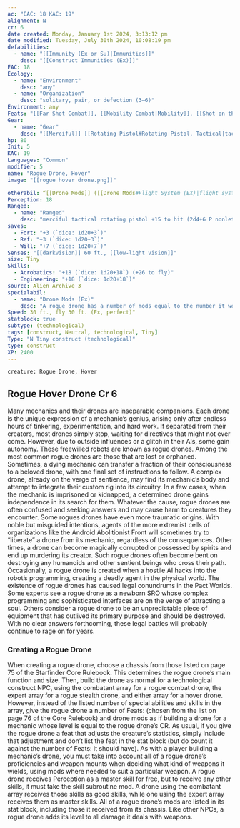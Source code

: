 ```yaml
---
ac: "EAC: 18 KAC: 19" 
alignment: N
cr: 6
date created: Monday, January 1st 2024, 3:13:12 pm
date modified: Tuesday, July 30th 2024, 10:08:19 pm
defabilities:
  - name: "[[Immunity (Ex or Su)|Immunities]]"
    desc: "[[Construct Immunities (Ex)]]"
EAC: 18
Ecology:
  - name: "Environment"
    desc: "any"
  - name: "Organization"
    desc: "solitary, pair, or defection (3–6)"
Environment: any
Feats: "[[Far Shot Combat]], [[Mobility Combat|Mobility]], [[Shot on the Run Combat]]"
Gear:
  - name: "Gear"
    desc: "[[Merciful]] [[Rotating Pistol#Rotating Pistol, Tactical|tactical rotating pistol]] with 20 [[Rounds#Rounds, Small Arm|small arm rounds]], [[Nanite Patch#Nanite Patch, Mk 2|mk 2 nanite patch]]"
hp: 80
Init: 5
KAC: 19
Languages: "Common"
modifier: 5
name: "Rogue Drone, Hover"
image: "[[rogue hover drone.png]]"

otherabil: “[[Drone Mods]] ([[Drone Mods#Flight System (EX)|flight systems]] [2], [[Drone Mods#Manipulator Arms (EX)|manipulator arms]], [[Drone Mods#Skill Subroutines (EX)|skill subroutines]] [2] (Acrobatics, Engineering), weapon mount, weapon proficiency), [[Unliving Ex|unliving]]”
Perception: 18
Ranged:
  - name: "Ranged"
    desc: "merciful tactical rotating pistol +15 to hit (2d4+6 P nonlethal)"
saves:
  - Fort: "+3 (`dice: 1d20+3`)"
  - Ref: "+3 (`dice: 1d20+3`)"
  - Will: "+7 (`dice: 1d20+7`)" 
Senses: "[[darkvision]] 60 ft., [[low-light vision]]"
size: Tiny
Skills:
  - Acrobatics: "+18 (`dice: 1d20+18`) (+26 to fly)"
  - Engineering: "+18 (`dice: 1d20+18`)" 
source: Alien Archive 3 
specialabil:
  - name: "Drone Mods (Ex)"
    desc: "A rogue drone has a number of mods equal to the number it would have as a drone built by a mechanic of a level equal to the rogue drone’s CR."
Speed: 30 ft., fly 30 ft. (Ex, perfect)"
statblock: true
subtype: (technological)
tags: [construct, Neutral, technological, Tiny]
Type: "N Tiny construct (technological)"
type: construct
XP: 2400 
---
```


```statblock
creature: Rogue Drone, Hover
```

## Rogue Hover Drone Cr 6

Many mechanics and their drones are inseparable companions. Each drone is the unique expression of a mechanic’s genius, arising only after endless hours of tinkering, experimentation, and hard work. If separated from their creators, most drones simply stop, waiting for directives that might not ever come. However, due to outside influences or a glitch in their AIs, some gain autonomy. These freewilled robots are known as rogue drones.
Among the most common rogue drones are those that are lost or orphaned. Sometimes, a dying mechanic can transfer a fraction of their consciousness to a beloved drone, with one final set of instructions to follow. A complex drone, already on the verge of sentience, may find its mechanic’s body and attempt to integrate their custom rig into its circuitry. In a few cases, when the mechanic is imprisoned or kidnapped, a determined drone gains independence in its search for them. Whatever the cause, rogue drones are often confused and seeking answers and may cause harm to creatures they encounter.
Some rogues drones have even more traumatic origins. With noble but misguided intentions, agents of the more extremist cells of organizations like the Android Abolitionist Front will sometimes try to “liberate” a drone from its mechanic, regardless of the consequences. Other times, a drone can become magically corrupted or possessed by spirits and end up murdering its creator. Such rogue drones often become bent on destroying any humanoids and other sentient beings who cross their path. Occasionally, a rogue drone is created when a hostile AI hacks into the robot’s programming, creating a deadly agent in the physical world.
The existence of rogue drones has caused legal conundrums in the Pact Worlds. Some experts see a rogue drone as a newborn SRO whose complex programming and sophisticated interfaces are on the verge of attracting a soul. Others consider a rogue drone to be an unpredictable piece of equipment that has outlived its primary purpose and should be destroyed. With no clear answers forthcoming, these legal battles will probably continue to rage on for years.

### Creating a Rogue Drone

When creating a rogue drone, choose a chassis from those listed on page 75 of the Starfinder Core Rulebook. This determines the rogue drone’s main function and size. Then, build the drone as normal for a technological construct NPC, using the combatant array for a rogue combat drone, the expert array for a rogue stealth drone, and either array for a hover drone. However, instead of the listed number of special abilities and skills in the array, give the rogue drone a number of Feats: (chosen from the list on page 76 of the Core Rulebook) and drone mods as if building a drone for a mechanic whose level is equal to the rogue drone’s CR. As usual, if you give the rogue drone a feat that adjusts the creature’s statistics, simply include that adjustment and don’t list the feat in the stat block (but do count it against the number of Feats: it should have).
As with a player building a mechanic’s drone, you must take into account all of a rogue drone’s proficiencies and weapon mounts when deciding what kind of weapons it wields, using mods where needed to suit a particular weapon. A rogue drone receives Perception as a master skill for free, but to receive any other skills, it must take the skill subroutine mod. A drone using the combatant array receives those skills as good skills, while one using the expert array receives them as master skills. All of a rogue drone’s mods are listed in its stat block, including those it received from its chassis.
Like other NPCs, a rogue drone adds its level to all damage it deals with weapons.
